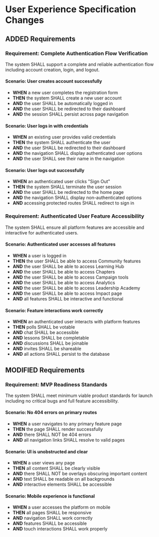 # User Experience Specification Changes

## ADDED Requirements

### Requirement: Complete Authentication Flow Verification
The system SHALL support a complete and reliable authentication flow including account creation, login, and logout.

#### Scenario: User creates account successfully
- **WHEN** a new user completes the registration form
- **THEN** the system SHALL create a new user account
- **AND** the user SHALL be automatically logged in
- **AND** the user SHALL be redirected to their dashboard
- **AND** the session SHALL persist across page navigation

#### Scenario: User logs in with credentials
- **WHEN** an existing user provides valid credentials
- **THEN** the system SHALL authenticate the user
- **AND** the user SHALL be redirected to their dashboard
- **AND** the navigation SHALL display authenticated user options
- **AND** the user SHALL see their name in the navigation

#### Scenario: User logs out successfully
- **WHEN** an authenticated user clicks "Sign Out"
- **THEN** the system SHALL terminate the user session
- **AND** the user SHALL be redirected to the home page
- **AND** the navigation SHALL display non-authenticated options
- **AND** accessing protected routes SHALL redirect to sign in

### Requirement: Authenticated User Feature Accessibility
The system SHALL ensure all platform features are accessible and interactive for authenticated users.

#### Scenario: Authenticated user accesses all features
- **WHEN** a user is logged in
- **THEN** the user SHALL be able to access Community features
- **AND** the user SHALL be able to access Learning Hub
- **AND** the user SHALL be able to access Chapters
- **AND** the user SHALL be able to access Campaign tools
- **AND** the user SHALL be able to access Analytics
- **AND** the user SHALL be able to access Leadership Academy
- **AND** the user SHALL be able to access Impact page
- **AND** all features SHALL be interactive and functional

#### Scenario: Feature interactions work correctly
- **WHEN** an authenticated user interacts with platform features
- **THEN** polls SHALL be votable
- **AND** chat SHALL be accessible
- **AND** lessons SHALL be completable
- **AND** discussions SHALL be joinable
- **AND** invites SHALL be shareable
- **AND** all actions SHALL persist to the database

## MODIFIED Requirements

### Requirement: MVP Readiness Standards
The system SHALL meet minimum viable product standards for launch including no critical bugs and full feature accessibility.

#### Scenario: No 404 errors on primary routes
- **WHEN** a user navigates to any primary feature page
- **THEN** the page SHALL render successfully
- **AND** there SHALL NOT be 404 errors
- **AND** all navigation links SHALL resolve to valid pages

#### Scenario: UI is unobstructed and clear
- **WHEN** a user views any page
- **THEN** all content SHALL be clearly visible
- **AND** there SHALL NOT be overlays obscuring important content
- **AND** text SHALL be readable on all backgrounds
- **AND** interactive elements SHALL be accessible

#### Scenario: Mobile experience is functional
- **WHEN** a user accesses the platform on mobile
- **THEN** all pages SHALL be responsive
- **AND** navigation SHALL work correctly
- **AND** features SHALL be accessible
- **AND** touch interactions SHALL work properly


